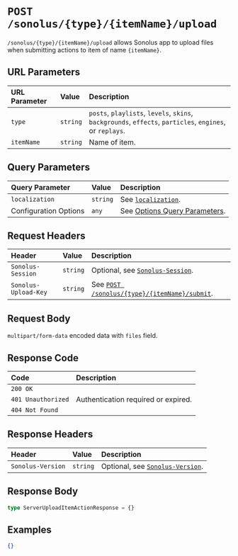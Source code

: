 # `POST /sonolus/{type}/{itemName}/upload`

`/sonolus/{type}/{itemName}/upload` allows Sonolus app to upload files when submitting actions to item of name `{itemName}`.

## URL Parameters

| URL Parameter | Value    | Description                                                                                              |
| :------------ | :------- | :------------------------------------------------------------------------------------------------------- |
| `type`        | `string` | `posts`, `playlists`, `levels`, `skins`, `backgrounds`, `effects`, `particles`, `engines`, or `replays`. |
| `itemName`    | `string` | Name of item.                                                                                            |

## Query Parameters

| Query Parameter       | Value    | Description                                                                      |
| :-------------------- | :------- | :------------------------------------------------------------------------------- |
| `localization`        | `string` | See [`localization`](../query-parameters/localization.md).                       |
| Configuration Options | `any`    | See [Options Query Parameters](../query-parameters/options-query-parameters.md). |

## Request Headers

| Header               | Value    | Description                                                                              |
| :------------------- | :------- | :--------------------------------------------------------------------------------------- |
| `Sonolus-Session`    | `string` | Optional, see [`Sonolus-Session`](../headers/sonolus-session.md).                        |
| `Sonolus-Upload-Key` | `string` | See [`POST /sonolus/{type}/{itemName}/submit`](./post-sonolus-type-item-name-submit.md). |

## Request Body

`multipart/form-data` encoded data with `files` field.

## Response Code

| Code               | Description                         |
| :----------------- | :---------------------------------- |
| `200 OK`           |                                     |
| `401 Unauthorized` | Authentication required or expired. |
| `404 Not Found`    |                                     |

## Response Headers

| Header            | Value    | Description                                                       |
| :---------------- | :------- | :---------------------------------------------------------------- |
| `Sonolus-Version` | `string` | Optional, see [`Sonolus-Version`](../headers/sonolus-version.md). |

## Response Body

```ts
type ServerUploadItemActionResponse = {}
```

## Examples

```json
{}
```
